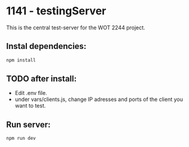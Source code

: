 # 1141 - testingServer

This is the central test-server for the WOT 2244 project.

## Instal dependencies:

```Bash
npm install
```

## TODO after install:

- Edit .env file.
- under vars/clients.js, change IP adresses and ports of the client you want to test.

## Run server:

```Bash
npm run dev
```
